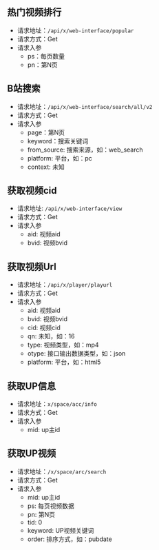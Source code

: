 ## 热门视频排行
-  请求地址：`/api/x/web-interface/popular`
-  请求方式：Get
-  请求入参
   -  ps：每页数量
   -  pn：第N页

## B站搜索
-  请求地址：`/api/x/web-interface/search/all/v2`
-  请求方式：Get
-  请求入参
   -  page：第N页
   -  keyword：搜索关键词
   -  from_source: 搜索来源，如：web_search
   -  platform: 平台，如：pc
   -  context: 未知

## 获取视频cid
-  请求地址: `/api/x/web-interface/view`
-  请求方式：Get
-  请求入参
   -  aid: 视频aid
   -  bvid: 视频bvid

## 获取视频Url
-  请求地址：`/api/x/player/playurl`
-  请求方式：Get
-  请求入参
   -  aid: 视频aid
   -  bvid: 视频bvid
   -  cid: 视频cid
   -  qn: 未知，如：16
   -  type: 视频类型，如：mp4
   -  otype: 接口输出数据类型，如：json
   -  platform: 平台，如：html5

## 获取UP信息
-  请求地址：`x/space/acc/info`
-  请求方式：Get
-  请求入参
   -  mid: up主id

## 获取UP视频
-  请求地址：`/x/space/arc/search`
-  请求方式：Get
-  请求入参
   -  mid: up主id
   -  ps: 每页视频数据
   -  pn: 第N页
   -  tid: 0
   -  keyword: UP视频关键词
   -  order: 排序方式，如：pubdate
